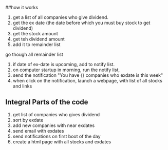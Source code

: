
##how it works

1. get a list of all companies who give dividend.
2. get the ex date (the date before which you must buy stock to get dividend)
3. get the stock amount
4. get teh dividend amount
5. add it to remainder list

go though all remainder list
1. if date of ex-date is upcoming, add to notify list.
2. on computer startup in morning, run the notify list,
3. send the notification "You have {} companies who exdate is this week"
4. when click on the notification, launch a webpage, with list of all stocks and links


## Integral Parts of the code

1. get list of companies who gives dividend
2. sort by exdate
3. add new companies with near exdates
4. send email with exdates
5. send notifications on first boot of the day
6. create a html page with all stocks and exdates